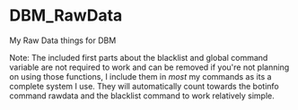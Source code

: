 # DBM_RawData
My Raw Data things for DBM

Note: The included first parts about the blacklist and global command variable are not required to work and can be removed if you're not planning on using those functions, I include them in *most* my commands as its a complete system I use. They will automatically count towards the botinfo command rawdata and the blacklist command to work relatively simple.
